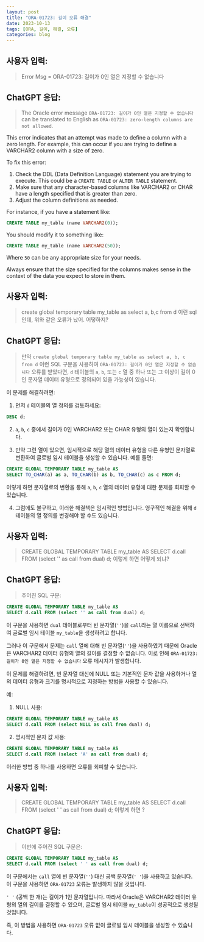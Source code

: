 ```yaml
---
layout: post
title: "ORA-01723: 길이 오류 해결"
date: 2023-10-13
tags: [ORA, 길이, 해결, 오류]
categories: blog
---
```


## 사용자 입력:
> Error Msg = ORA-01723: 길이가 0인 열은 지정할 수 없습니다

## ChatGPT 응답:
> The Oracle error message `ORA-01723: 길이가 0인 열은 지정할 수 없습니다` can be translated to English as `ORA-01723: zero-length columns are not allowed`.

This error indicates that an attempt was made to define a column with a zero length. For example, this can occur if you are trying to define a VARCHAR2 column with a size of zero. 

To fix this error:

1. Check the DDL (Data Definition Language) statement you are trying to execute. This could be a `CREATE TABLE` or `ALTER TABLE` statement.
2. Make sure that any character-based columns like VARCHAR2 or CHAR have a length specified that is greater than zero.
3. Adjust the column definitions as needed.

For instance, if you have a statement like:
```sql
CREATE TABLE my_table (name VARCHAR2(0));
```
You should modify it to something like:
```sql
CREATE TABLE my_table (name VARCHAR2(50));
```
Where `50` can be any appropriate size for your needs.

Always ensure that the size specified for the columns makes sense in the context of the data you expect to store in them.

## 사용자 입력:
> create global temporary table my_table as select a, b,c from d 이런 sql인데, 위와 같은 오류가 났어. 어떻하지?

## ChatGPT 응답:
> 만약 `create global temporary table my_table as select a, b, c from d` 이런 SQL 구문을 사용하여 `ORA-01723: 길이가 0인 열은 지정할 수 없습니다` 오류를 받았다면, `d` 테이블의 `a`, `b`, 또는 `c` 열 중 하나 또는 그 이상이 길이 0인 문자열 데이터 유형으로 정의되어 있을 가능성이 있습니다.

이 문제를 해결하려면:

1. 먼저 `d` 테이블의 열 정의를 검토하세요:
```sql
DESC d;
```

2. `a`, `b`, `c` 중에서 길이가 0인 VARCHAR2 또는 CHAR 유형의 열이 있는지 확인합니다.

3. 만약 그런 열이 있으면, 임시적으로 해당 열의 데이터 유형을 다른 유형인 문자열로 변환하여 글로벌 임시 테이블을 생성할 수 있습니다. 예를 들면:
```sql
CREATE GLOBAL TEMPORARY TABLE my_table AS 
SELECT TO_CHAR(a) as a, TO_CHAR(b) as b, TO_CHAR(c) as c FROM d;
```

이렇게 하면 문자열로의 변환을 통해 `a`, `b`, `c` 열의 데이터 유형에 대한 문제를 회피할 수 있습니다.

4. 그럼에도 불구하고, 이러한 해결책은 임시적인 방법입니다. 영구적인 해결을 위해 `d` 테이블의 열 정의를 변경해야 할 수도 있습니다.

## 사용자 입력:
> CREATE GLOBAL TEMPORARY TABLE my_table AS 
SELECT  d.call FROM (select '' as call from dual) d;   이렇게 하면 어떻게 되냐?

## ChatGPT 응답:
> 주어진 SQL 구문:
```sql
CREATE GLOBAL TEMPORARY TABLE my_table AS 
SELECT d.call FROM (select '' as call from dual) d;
```

이 구문을 사용하면 `dual` 테이블로부터 빈 문자열(`''`)을 `call`라는 열 이름으로 선택하여 글로벌 임시 테이블 `my_table`을 생성하려고 합니다.

그러나 이 구문에서 문제는 `call` 열에 대해 빈 문자열(`''`)을 사용하였기 때문에 Oracle은 VARCHAR2 데이터 유형의 열의 길이를 결정할 수 없습니다. 이로 인해 `ORA-01723: 길이가 0인 열은 지정할 수 없습니다` 오류 메시지가 발생합니다.

이 문제를 해결하려면, 빈 문자열 대신에 NULL 또는 기본적인 문자 값을 사용하거나 열의 데이터 유형과 크기를 명시적으로 지정하는 방법을 사용할 수 있습니다.

예:
1. NULL 사용:
```sql
CREATE GLOBAL TEMPORARY TABLE my_table AS 
SELECT d.call FROM (select NULL as call from dual) d;
```

2. 명시적인 문자 값 사용:
```sql
CREATE GLOBAL TEMPORARY TABLE my_table AS 
SELECT d.call FROM (select 'A' as call from dual) d;
```

이러한 방법 중 하나를 사용하면 오류를 회피할 수 있습니다.

## 사용자 입력:
> CREATE GLOBAL TEMPORARY TABLE my_table AS 
SELECT d.call FROM (select ' ' as call from dual) d; 이렇게 하면 ?

## ChatGPT 응답:
> 이번에 주어진 SQL 구문은:
```sql
CREATE GLOBAL TEMPORARY TABLE my_table AS 
SELECT d.call FROM (select ' ' as call from dual) d;
```

이 구문에서는 `call` 열에 빈 문자열(`''`) 대신 공백 문자열(`' '`)을 사용하고 있습니다. 이 구문을 사용하면 `ORA-01723` 오류는 발생하지 않을 것입니다.

`' '` (공백 한 개)는 길이가 1인 문자열입니다. 따라서 Oracle은 VARCHAR2 데이터 유형의 열의 길이를 결정할 수 있으며, 글로벌 임시 테이블 `my_table`이 성공적으로 생성될 것입니다.

즉, 이 방법을 사용하면 `ORA-01723` 오류 없이 글로벌 임시 테이블을 생성할 수 있습니다.

